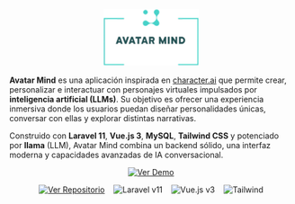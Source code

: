 <div align="center">

<p align="center">
    <img src="public/images/logotipo-sm-v4-login.png" alt="Git" width="170" title="Git" />
</p>

</div>

<div align="left">

<p align="left">
    
**Avatar Mind** es una aplicación inspirada en [character.ai](https://character.ai) que permite crear, personalizar e interactuar con personajes virtuales impulsados por **inteligencia artificial (LLMs)**.
Su objetivo es ofrecer una experiencia inmersiva donde los usuarios puedan diseñar personalidades únicas, conversar con ellas y explorar distintas narrativas.

Construido con **Laravel 11**, **Vue.js 3**, **MySQL**, **Tailwind CSS** y potenciado por **llama** (LLM), Avatar Mind combina un backend sólido, una interfaz moderna y capacidades avanzadas de IA conversacional.

</p>

</div>

<div align="center">

<p>

[![Ver Demo](https://img.shields.io/badge/demo-red?style=for-the-badge)](https://www.dropbox.com/scl/fi/mjjnd8raill6hktmsgc49/avatar-mind-demo.mp4?rlkey=cywl0qcx2x0r4wm9r4cho723r&st=c2r456ds&dl=0)

</p>

[![Ver Repositorio](https://img.shields.io/badge/GitHub-Repo-blue?logo=github)](https://github.com/andres0615/avatar-mind)
&nbsp;&nbsp;
![Laravel v11](https://img.shields.io/badge/laravel-v11-blue?logo=laravel)
&nbsp;&nbsp;
![Vue.js v3](https://img.shields.io/badge/vue.js-v3-blue?logo=vue.js)
&nbsp;&nbsp;
![Tailwind](https://img.shields.io/badge/tailwindcss-gray?logo=tailwindcss)

</div>

<br>